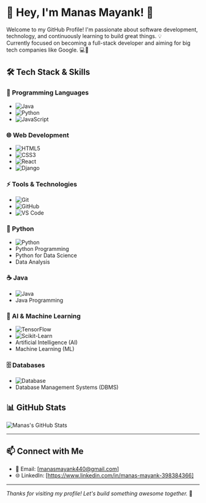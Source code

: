 # 🚀 Hey, I'm Manas Mayank! 👋

Welcome to my GitHub Profile!
I'm passionate about software development, technology, and continuously learning to build great things. 💡  
Currently focused on becoming a full-stack developer and aiming for big tech companies like Google. 💻🚀

## 🛠️ Tech Stack & Skills

### 🚀 Programming Languages
- ![Java](https://img.shields.io/badge/Java-orange?style=flat-square&logo=java)
- ![Python](https://img.shields.io/badge/Python-blue?style=flat-square&logo=python)
- ![JavaScript](https://img.shields.io/badge/JavaScript-yellow?style=flat-square&logo=javascript)

### 🌐 Web Development
- ![HTML5](https://img.shields.io/badge/HTML5-red?style=flat-square&logo=html5)
- ![CSS3](https://img.shields.io/badge/CSS3-blue?style=flat-square&logo=css3)
- ![React](https://img.shields.io/badge/React-grey?style=flat-square&logo=react)
- ![Django](https://img.shields.io/badge/Django-darkgreen?style=flat-square&logo=django)

### ⚡ Tools & Technologies
- ![Git](https://img.shields.io/badge/Git-orange?style=flat-square&logo=git)
- ![GitHub](https://img.shields.io/badge/GitHub-black?style=flat-square&logo=github)
- ![VS Code](https://img.shields.io/badge/VSCode-blue?style=flat-square&logo=visualstudiocode)


### 🐍 Python
- ![Python](https://img.shields.io/badge/Python-blue?style=flat-square&logo=python)
- Python Programming
- Python for Data Science
- Data Analysis

### ☕ Java
- ![Java](https://img.shields.io/badge/Java-orange?style=flat-square&logo=java)
- Java Programming

### 🤖 AI & Machine Learning
- ![TensorFlow](https://img.shields.io/badge/TensorFlow-orange?style=flat-square&logo=tensorflow)
- ![Scikit-Learn](https://img.shields.io/badge/Scikit--Learn-green?style=flat-square&logo=scikit-learn)
- Artificial Intelligence (AI)
- Machine Learning (ML)

### 🗄️ Databases
- ![Database](https://img.shields.io/badge/DBMS-lightgrey?style=flat-square&logo=database)
- Database Management Systems (DBMS)


## 📊 GitHub Stats

![Manas's GitHub Stats](https://github-readme-stats.vercel.app/api?username=manasmayank76&show_icons=true&theme=tokyonight)

---

## 📫 Connect with Me

- 📧 Email: [manasmayank440@gmail.com] 
- 🌐 LinkedIn: [https://www.linkedin.com/in/manas-mayank-398384366] 
---

*Thanks for visiting my profile! Let's build something awesome together.* 🌟

